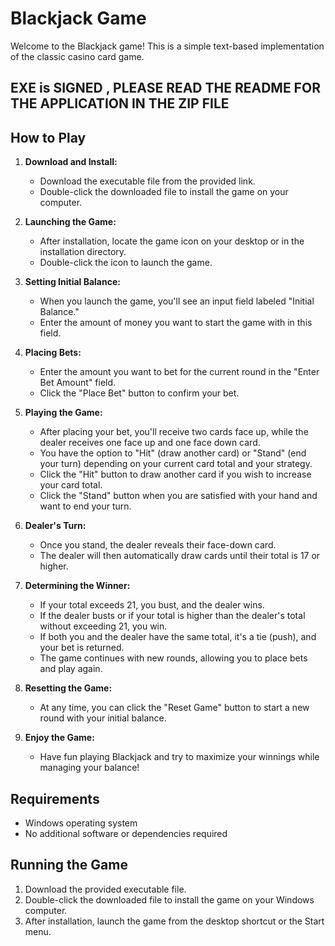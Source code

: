 # Blackjack Game

Welcome to the Blackjack game! This is a simple text-based implementation of the classic casino card game.

## EXE is SIGNED  , PLEASE READ THE README FOR THE APPLICATION IN THE ZIP FILE

## How to Play

1. **Download and Install:**
   - Download the executable file from the provided link.
   - Double-click the downloaded file to install the game on your computer.

2. **Launching the Game:**
   - After installation, locate the game icon on your desktop or in the installation directory.
   - Double-click the icon to launch the game.

3. **Setting Initial Balance:**
   - When you launch the game, you'll see an input field labeled "Initial Balance."
   - Enter the amount of money you want to start the game with in this field.

4. **Placing Bets:**
   - Enter the amount you want to bet for the current round in the "Enter Bet Amount" field.
   - Click the "Place Bet" button to confirm your bet.

5. **Playing the Game:**
   - After placing your bet, you'll receive two cards face up, while the dealer receives one face up and one face down card.
   - You have the option to "Hit" (draw another card) or "Stand" (end your turn) depending on your current card total and your strategy.
   - Click the "Hit" button to draw another card if you wish to increase your card total.
   - Click the "Stand" button when you are satisfied with your hand and want to end your turn.

6. **Dealer's Turn:**
   - Once you stand, the dealer reveals their face-down card.
   - The dealer will then automatically draw cards until their total is 17 or higher.

7. **Determining the Winner:**
   - If your total exceeds 21, you bust, and the dealer wins.
   - If the dealer busts or if your total is higher than the dealer's total without exceeding 21, you win.
   - If both you and the dealer have the same total, it's a tie (push), and your bet is returned.
   - The game continues with new rounds, allowing you to place bets and play again.

8. **Resetting the Game:**
   - At any time, you can click the "Reset Game" button to start a new round with your initial balance.

9. **Enjoy the Game:**
   - Have fun playing Blackjack and try to maximize your winnings while managing your balance!

## Requirements

- Windows operating system
- No additional software or dependencies required

## Running the Game

1. Download the provided executable file.
2. Double-click the downloaded file to install the game on your Windows computer.
3. After installation, launch the game from the desktop shortcut or the Start menu.



